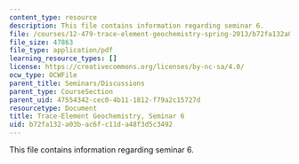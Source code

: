 ```yaml
---
content_type: resource
description: This file contains information regarding seminar 6.
file: /courses/12-479-trace-element-geochemistry-spring-2013/b72fa132a03bac6fc11da48f3d5c3492_MIT12_479S13_Seminar6.pdf
file_size: 47863
file_type: application/pdf
learning_resource_types: []
license: https://creativecommons.org/licenses/by-nc-sa/4.0/
ocw_type: OCWFile
parent_title: Seminars/Discussions
parent_type: CourseSection
parent_uid: 47554342-cec0-4b11-1812-f79a2c15727d
resourcetype: Document
title: Trace-Element Geochemistry, Seminar 6
uid: b72fa132-a03b-ac6f-c11d-a48f3d5c3492
---
```

This file contains information regarding seminar 6.